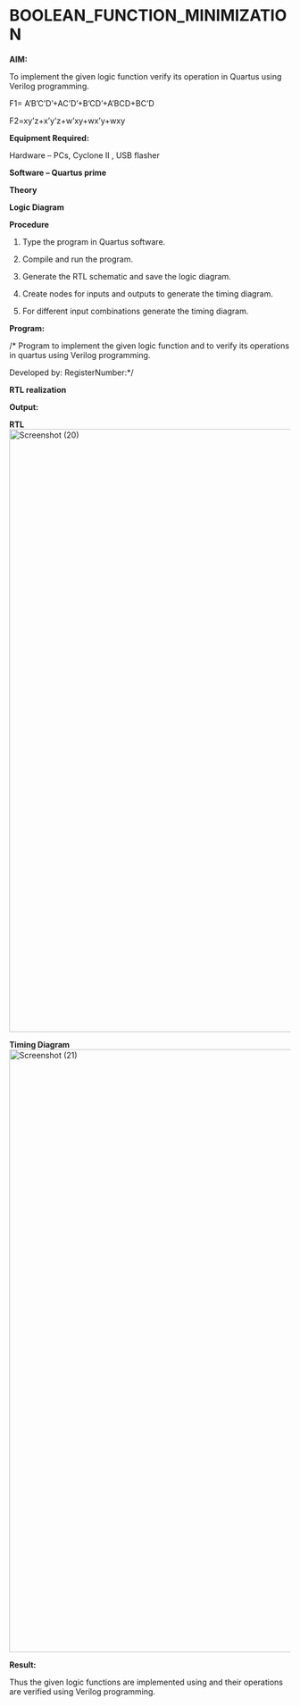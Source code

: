 # BOOLEAN_FUNCTION_MINIMIZATION

**AIM:**

To implement the given logic function verify its operation in Quartus using Verilog programming.

F1= A’B’C’D’+AC’D’+B’CD’+A’BCD+BC’D 

F2=xy’z+x’y’z+w’xy+wx’y+wxy

**Equipment Required:**

Hardware – PCs, Cyclone II , USB flasher

**Software – Quartus prime**

**Theory**

**Logic Diagram**

**Procedure**

1.	Type the program in Quartus software.

2.	Compile and run the program.

3.	Generate the RTL schematic and save the logic diagram.

4.	Create nodes for inputs and outputs to generate the timing diagram.

5.	For different input combinations generate the timing diagram.


**Program:**

/* Program to implement the given logic function and to verify its operations in quartus using Verilog programming. 

Developed by: RegisterNumber:*/


**RTL realization**

**Output:**

**RTL**
<img width="1920" height="1080" alt="Screenshot (20)" src="https://github.com/user-attachments/assets/3d28069e-14b2-4d54-9065-c89bc48af302" />

**Timing Diagram**
<img width="1920" height="1080" alt="Screenshot (21)" src="https://github.com/user-attachments/assets/1ac9e634-7519-4a06-87cb-bb90123d07ed" />

**Result:**

Thus the given logic functions are implemented using and their operations are verified using Verilog programming.

